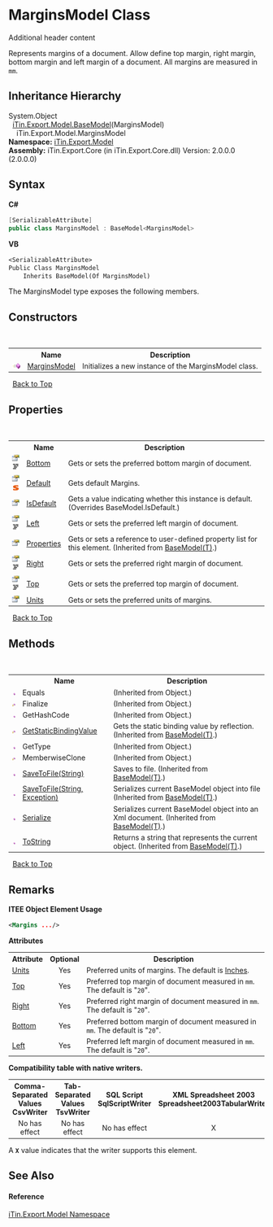 # MarginsModel Class
Additional header content 

Represents margins of a document. Allow define top margin, right margin, bottom margin and left margin of a document. All margins are measured in `mm`.


## Inheritance Hierarchy
System.Object<br />&nbsp;&nbsp;<a href="T_iTin_Export_Model_BaseModel_1">iTin.Export.Model.BaseModel</a>(MarginsModel)<br />&nbsp;&nbsp;&nbsp;&nbsp;iTin.Export.Model.MarginsModel<br />
**Namespace:**&nbsp;<a href="N_iTin_Export_Model">iTin.Export.Model</a><br />**Assembly:**&nbsp;iTin.Export.Core (in iTin.Export.Core.dll) Version: 2.0.0.0 (2.0.0.0)

## Syntax

**C#**<br />
``` C#
[SerializableAttribute]
public class MarginsModel : BaseModel<MarginsModel>
```

**VB**<br />
``` VB
<SerializableAttribute>
Public Class MarginsModel
	Inherits BaseModel(Of MarginsModel)
```

The MarginsModel type exposes the following members.


## Constructors
&nbsp;<table><tr><th></th><th>Name</th><th>Description</th></tr><tr><td>![Public method](media/pubmethod.gif "Public method")</td><td><a href="M_iTin_Export_Model_MarginsModel__ctor">MarginsModel</a></td><td>
Initializes a new instance of the MarginsModel class.</td></tr></table>&nbsp;
<a href="#marginsmodel-class">Back to Top</a>

## Properties
&nbsp;<table><tr><th></th><th>Name</th><th>Description</th></tr><tr><td>![Public property](media/pubproperty.gif "Public property")![Code example](media/CodeExample.png "Code example")</td><td><a href="P_iTin_Export_Model_MarginsModel_Bottom">Bottom</a></td><td>
Gets or sets the preferred bottom margin of document.</td></tr><tr><td>![Public property](media/pubproperty.gif "Public property")![Static member](media/static.gif "Static member")</td><td><a href="P_iTin_Export_Model_MarginsModel_Default">Default</a></td><td>
Gets default Margins.</td></tr><tr><td>![Public property](media/pubproperty.gif "Public property")</td><td><a href="P_iTin_Export_Model_MarginsModel_IsDefault">IsDefault</a></td><td>
Gets a value indicating whether this instance is default.
 (Overrides BaseModel.IsDefault.)</td></tr><tr><td>![Public property](media/pubproperty.gif "Public property")![Code example](media/CodeExample.png "Code example")</td><td><a href="P_iTin_Export_Model_MarginsModel_Left">Left</a></td><td>
Gets or sets the preferred left margin of document.</td></tr><tr><td>![Public property](media/pubproperty.gif "Public property")</td><td><a href="P_iTin_Export_Model_BaseModel_1_Properties">Properties</a></td><td>
Gets or sets a reference to user-defined property list for this element.
 (Inherited from <a href="T_iTin_Export_Model_BaseModel_1">BaseModel(T)</a>.)</td></tr><tr><td>![Public property](media/pubproperty.gif "Public property")![Code example](media/CodeExample.png "Code example")</td><td><a href="P_iTin_Export_Model_MarginsModel_Right">Right</a></td><td>
Gets or sets the preferred right margin of document.</td></tr><tr><td>![Public property](media/pubproperty.gif "Public property")![Code example](media/CodeExample.png "Code example")</td><td><a href="P_iTin_Export_Model_MarginsModel_Top">Top</a></td><td>
Gets or sets the preferred top margin of document.</td></tr><tr><td>![Public property](media/pubproperty.gif "Public property")</td><td><a href="P_iTin_Export_Model_MarginsModel_Units">Units</a></td><td>
Gets or sets the preferred units of margins.</td></tr></table>&nbsp;
<a href="#marginsmodel-class">Back to Top</a>

## Methods
&nbsp;<table><tr><th></th><th>Name</th><th>Description</th></tr><tr><td>![Public method](media/pubmethod.gif "Public method")</td><td>Equals</td><td> (Inherited from Object.)</td></tr><tr><td>![Protected method](media/protmethod.gif "Protected method")</td><td>Finalize</td><td> (Inherited from Object.)</td></tr><tr><td>![Public method](media/pubmethod.gif "Public method")</td><td>GetHashCode</td><td> (Inherited from Object.)</td></tr><tr><td>![Protected method](media/protmethod.gif "Protected method")</td><td><a href="M_iTin_Export_Model_BaseModel_1_GetStaticBindingValue">GetStaticBindingValue</a></td><td>
Gets the static binding value by reflection.
 (Inherited from <a href="T_iTin_Export_Model_BaseModel_1">BaseModel(T)</a>.)</td></tr><tr><td>![Public method](media/pubmethod.gif "Public method")</td><td>GetType</td><td> (Inherited from Object.)</td></tr><tr><td>![Protected method](media/protmethod.gif "Protected method")</td><td>MemberwiseClone</td><td> (Inherited from Object.)</td></tr><tr><td>![Public method](media/pubmethod.gif "Public method")</td><td><a href="M_iTin_Export_Model_BaseModel_1_SaveToFile">SaveToFile(String)</a></td><td>
Saves to file.
 (Inherited from <a href="T_iTin_Export_Model_BaseModel_1">BaseModel(T)</a>.)</td></tr><tr><td>![Public method](media/pubmethod.gif "Public method")</td><td><a href="M_iTin_Export_Model_BaseModel_1_SaveToFile_1">SaveToFile(String, Exception)</a></td><td>
Serializes current BaseModel object into file
 (Inherited from <a href="T_iTin_Export_Model_BaseModel_1">BaseModel(T)</a>.)</td></tr><tr><td>![Public method](media/pubmethod.gif "Public method")</td><td><a href="M_iTin_Export_Model_BaseModel_1_Serialize">Serialize</a></td><td>
Serializes current BaseModel object into an Xml document.
 (Inherited from <a href="T_iTin_Export_Model_BaseModel_1">BaseModel(T)</a>.)</td></tr><tr><td>![Public method](media/pubmethod.gif "Public method")</td><td><a href="M_iTin_Export_Model_BaseModel_1_ToString">ToString</a></td><td>
Returns a string that represents the current object.
 (Inherited from <a href="T_iTin_Export_Model_BaseModel_1">BaseModel(T)</a>.)</td></tr></table>&nbsp;
<a href="#marginsmodel-class">Back to Top</a>

## Remarks


**ITEE Object Element Usage**<br />
``` XML
<Margins .../>
```


<strong>Attributes</strong><table><tr><th>Attribute</th><th>Optional</th><th>Description</th></tr><tr><td><a href="P_iTin_Export_Model_MarginsModel_Units">Units</a></td><td align="center">Yes</td><td>Preferred units of margins. The default is <a href="T_iTin_Export_Model_KnownUnit">Inches</a>.</td></tr><tr><td><a href="P_iTin_Export_Model_MarginsModel_Top">Top</a></td><td align="center">Yes</td><td>Preferred top margin of document measured in `mm`. The default is "`20`".</td></tr><tr><td><a href="P_iTin_Export_Model_MarginsModel_Right">Right</a></td><td align="center">Yes</td><td>Preferred right margin of document measured in `mm`. The default is "`20`".</td></tr><tr><td><a href="P_iTin_Export_Model_MarginsModel_Bottom">Bottom</a></td><td align="center">Yes</td><td>Preferred bottom margin of document measured in `mm`. The default is "`20`".</td></tr><tr><td><a href="P_iTin_Export_Model_MarginsModel_Left">Left</a></td><td align="center">Yes</td><td>Preferred left margin of document measured in `mm`. The default is "`20`".</td></tr></table><strong>Compatibility table with native writers.</strong><table><tr><th>Comma-Separated Values<br />CsvWriter</th><th>Tab-Separated Values<br />TsvWriter</th><th>SQL Script<br />SqlScriptWriter</th><th>XML Spreadsheet 2003<br />Spreadsheet2003TabularWriter</th></tr><tr><td align="center">No has effect</td><td align="center">No has effect</td><td align="center">No has effect</td><td align="center">X</td></tr></table> A <strong>`X`</strong> value indicates that the writer supports this element.


## See Also


#### Reference
<a href="N_iTin_Export_Model">iTin.Export.Model Namespace</a><br />